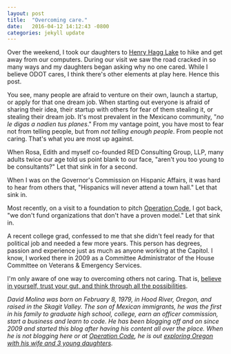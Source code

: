```yaml
---
layout: post
title:  "Overcoming care."
date:   2016-04-12 14:12:43 -0800
categories: jekyll update
---
```


Over the weekend, I took our daughters to [Henry Hagg Lake](https://www.instagram.com/p/BD_dOEZxUl9/?taken-by=davidcmolina) to hike and get away from our computers. During our visit we saw the road cracked in so many ways and my daughters began asking why no one cared. While I believe ODOT cares, I think there's other elements at play here. Hence this post.

You see, many people are afraid to venture on their own, launch a startup, or apply for that one dream job. When starting out everyone is afraid of sharing their idea, their startup with others for fear of them stealing it, or stealing their dream job. It's most prevalent in the Mexicano community, "*no le digas a nadien tus planes*." From my vantage point, you have most to fear not from telling people, but from *not telling enough people*. From people not caring. That's what you are most up against.

When Rosa, Edith and myself co-founded RED Consulting Group, LLP, many adults twice our age told us point blank to our face, "aren't you too young to be consultants?" Let that sink in for a second.

When I was on the Governor's Commission on Hispanic Affairs, it was hard to hear from others that, "Hispanics will never attend a town hall." Let that sink in.

Most recently, on a visit to a foundation to pitch [Operation Code](https://operationcode.org/), I got back, "we don't fund organizations that don't have a proven model." Let that sink in.

A recent college grad, confessed to me that she didn't feel ready for that political job and needed a few more years. This person has degrees, passion and experience just as much as anyone working at the Capitol. I know, I worked there in 2009 as a Committee Administrator of the House Committee on Veterans & Emergency Services.

I'm only aware of one way to overcoming others not caring. That is, [believe in yourself, trust your gut, and think through all the possibilities](https://www.instagram.com/p/VfYEhpRUjW/?taken-by=davidcmolina).

*David Molina was born on February 8, 1979, in Hood River, Oregon, and raised in the Skagit Valley. The son of Mexican immigrants, he was the first in his family to graduate high school, college, earn an officer commission, start a business and learn to code. He has been blogging off and on since 2009 and started this blog after having his content all over the place. When he is not blogging here or at [Operation Code](https://operationcode.org/blog), he is out [exploring Oregon with his wife and 3 young daughters](https://www.instagram.com/p/eImJtgRUmp/?taken-by=davidcmolina).*

